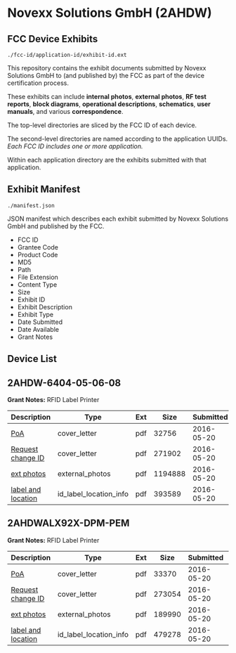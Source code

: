 # Novexx Solutions GmbH (2AHDW)
## FCC Device Exhibits

```
./fcc-id/application-id/exhibit-id.ext
```

This repository contains the exhibit documents submitted by Novexx Solutions GmbH to (and published by) the FCC as part of the device certification process.

These exhibits can include **internal photos**, **external photos**, **RF test reports**, **block diagrams**, **operational descriptions**, **schematics**, **user manuals**, and various **correspondence**.

The top-level directories are sliced by the FCC ID of each device.

The second-level directories are named according to the application UUIDs. *Each FCC ID includes one or more application.*

Within each application directory are the exhibits submitted with that application. 

## Exhibit Manifest

```
./manifest.json
```

JSON manifest which describes each exhibit submitted by Novexx Solutions GmbH and published by the FCC.

- FCC ID
- Grantee Code
- Product Code
- MD5
- Path
- File Extension
- Content Type
- Size
- Exhibit ID
- Exhibit Description
- Exhibit Type
- Date Submitted
- Date Available
- Grant Notes

## Device List
## 2AHDW-6404-05-06-08
**Grant Notes:** RFID Label Printer

| Description | Type | Ext | Size | Submitted | Available |
| ----------- | ---- | --- | ---- | --------- | --------- |
| [PoA](2AHDW-6404-05-06-08/2de169e0d8db132e5a0933931c29ea28/2997488.pdf) | cover_letter | pdf | 32756 | 2016-05-20 | 2016-05-20 |
| [Request change ID](2AHDW-6404-05-06-08/2de169e0d8db132e5a0933931c29ea28/2997489.pdf) | cover_letter | pdf | 271902 | 2016-05-20 | 2016-05-20 |
| [ext photos](2AHDW-6404-05-06-08/2de169e0d8db132e5a0933931c29ea28/2997486.pdf) | external_photos | pdf | 1194888 | 2016-05-20 | 2016-05-20 |
| [label and location](2AHDW-6404-05-06-08/2de169e0d8db132e5a0933931c29ea28/2997487.pdf) | id_label_location_info | pdf | 393589 | 2016-05-20 | 2016-05-20 |
## 2AHDWALX92X-DPM-PEM
**Grant Notes:** RFID Label Printer

| Description | Type | Ext | Size | Submitted | Available |
| ----------- | ---- | --- | ---- | --------- | --------- |
| [PoA](2AHDWALX92X-DPM-PEM/1dc6ac5fa3f427124c1f9000343da1f2/2997484.pdf) | cover_letter | pdf | 33370 | 2016-05-20 | 2016-05-20 |
| [Request change ID](2AHDWALX92X-DPM-PEM/1dc6ac5fa3f427124c1f9000343da1f2/2997485.pdf) | cover_letter | pdf | 273054 | 2016-05-20 | 2016-05-20 |
| [ext photos](2AHDWALX92X-DPM-PEM/1dc6ac5fa3f427124c1f9000343da1f2/2997482.pdf) | external_photos | pdf | 189990 | 2016-05-20 | 2016-05-20 |
| [label and location](2AHDWALX92X-DPM-PEM/1dc6ac5fa3f427124c1f9000343da1f2/2997483.pdf) | id_label_location_info | pdf | 479278 | 2016-05-20 | 2016-05-20 |
